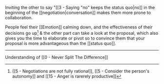 Inviting the other to say "[[3 - Saying "no" keeps the status quo|no]] in the beginning of the [[negotiation|conversation]] makes them more prone to collaboration.

People feel their [[Emotion]] calming down, and the effectiveness of their decisions go up[^1] & the other part can take a look at the proposal, which also gives you the time to elaborate or pivot so to convince them that your proposal is more advantageous than the [[status quo]].

---

Understanding of [[0 - Never Split The Difference]]

[^1]: [[5 - Negotiations are not fully rational]], [[5 - Consider the person's autonomy]] and [[15 - Anger is rarerely productive]]